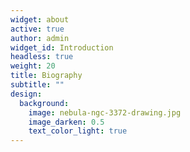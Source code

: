 ```yaml
---
widget: about
active: true
author: admin
widget_id: Introduction
headless: true
weight: 20
title: Biography
subtitle: ""
design:
  background:
    image: nebula-ngc-3372-drawing.jpg
    image_darken: 0.5
    text_color_light: true
---
```

